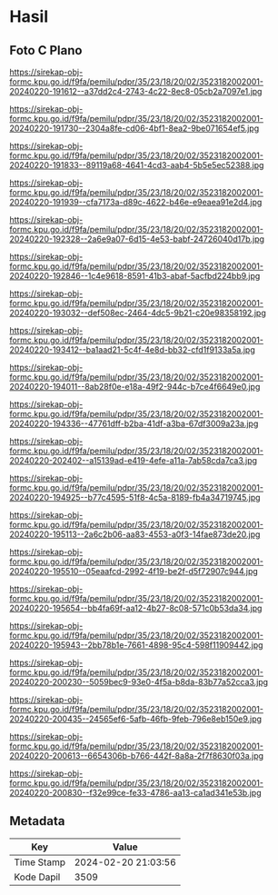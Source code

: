# Hasil

## Foto C Plano

https://sirekap-obj-formc.kpu.go.id/f9fa/pemilu/pdpr/35/23/18/20/02/3523182002001-20240220-191612--a37dd2c4-2743-4c22-8ec8-05cb2a7097e1.jpg

https://sirekap-obj-formc.kpu.go.id/f9fa/pemilu/pdpr/35/23/18/20/02/3523182002001-20240220-191730--2304a8fe-cd06-4bf1-8ea2-9be071654ef5.jpg

https://sirekap-obj-formc.kpu.go.id/f9fa/pemilu/pdpr/35/23/18/20/02/3523182002001-20240220-191833--89119a68-4641-4cd3-aab4-5b5e5ec52388.jpg

https://sirekap-obj-formc.kpu.go.id/f9fa/pemilu/pdpr/35/23/18/20/02/3523182002001-20240220-191939--cfa7173a-d89c-4622-b46e-e9eaea91e2d4.jpg

https://sirekap-obj-formc.kpu.go.id/f9fa/pemilu/pdpr/35/23/18/20/02/3523182002001-20240220-192328--2a6e9a07-6d15-4e53-babf-24726040d17b.jpg

https://sirekap-obj-formc.kpu.go.id/f9fa/pemilu/pdpr/35/23/18/20/02/3523182002001-20240220-192846--1c4e9618-8591-41b3-abaf-5acfbd224bb9.jpg

https://sirekap-obj-formc.kpu.go.id/f9fa/pemilu/pdpr/35/23/18/20/02/3523182002001-20240220-193032--def508ec-2464-4dc5-9b21-c20e98358192.jpg

https://sirekap-obj-formc.kpu.go.id/f9fa/pemilu/pdpr/35/23/18/20/02/3523182002001-20240220-193412--ba1aad21-5c4f-4e8d-bb32-cfd1f9133a5a.jpg

https://sirekap-obj-formc.kpu.go.id/f9fa/pemilu/pdpr/35/23/18/20/02/3523182002001-20240220-194011--8ab28f0e-e18a-49f2-944c-b7ce4f6649e0.jpg

https://sirekap-obj-formc.kpu.go.id/f9fa/pemilu/pdpr/35/23/18/20/02/3523182002001-20240220-194336--47761dff-b2ba-41df-a3ba-67df3009a23a.jpg

https://sirekap-obj-formc.kpu.go.id/f9fa/pemilu/pdpr/35/23/18/20/02/3523182002001-20240220-202402--a15139ad-e419-4efe-a11a-7ab58cda7ca3.jpg

https://sirekap-obj-formc.kpu.go.id/f9fa/pemilu/pdpr/35/23/18/20/02/3523182002001-20240220-194925--b77c4595-51f8-4c5a-8189-fb4a34719745.jpg

https://sirekap-obj-formc.kpu.go.id/f9fa/pemilu/pdpr/35/23/18/20/02/3523182002001-20240220-195113--2a6c2b06-aa83-4553-a0f3-14fae873de20.jpg

https://sirekap-obj-formc.kpu.go.id/f9fa/pemilu/pdpr/35/23/18/20/02/3523182002001-20240220-195510--05eaafcd-2992-4f19-be2f-d5f72907c944.jpg

https://sirekap-obj-formc.kpu.go.id/f9fa/pemilu/pdpr/35/23/18/20/02/3523182002001-20240220-195654--bb4fa69f-aa12-4b27-8c08-571c0b53da34.jpg

https://sirekap-obj-formc.kpu.go.id/f9fa/pemilu/pdpr/35/23/18/20/02/3523182002001-20240220-195943--2bb78b1e-7661-4898-95c4-598f11909442.jpg

https://sirekap-obj-formc.kpu.go.id/f9fa/pemilu/pdpr/35/23/18/20/02/3523182002001-20240220-200230--5059bec9-93e0-4f5a-b8da-83b77a52cca3.jpg

https://sirekap-obj-formc.kpu.go.id/f9fa/pemilu/pdpr/35/23/18/20/02/3523182002001-20240220-200435--24565ef6-5afb-46fb-9feb-796e8eb150e9.jpg

https://sirekap-obj-formc.kpu.go.id/f9fa/pemilu/pdpr/35/23/18/20/02/3523182002001-20240220-200613--6654306b-b766-442f-8a8a-2f7f8630f03a.jpg

https://sirekap-obj-formc.kpu.go.id/f9fa/pemilu/pdpr/35/23/18/20/02/3523182002001-20240220-200830--f32e99ce-fe33-4786-aa13-ca1ad341e53b.jpg


## Metadata

| Key        | Value               |
| ---------- | ------------------- |
| Time Stamp | 2024-02-20 21:03:56 |
| Kode Dapil | 3509                |




